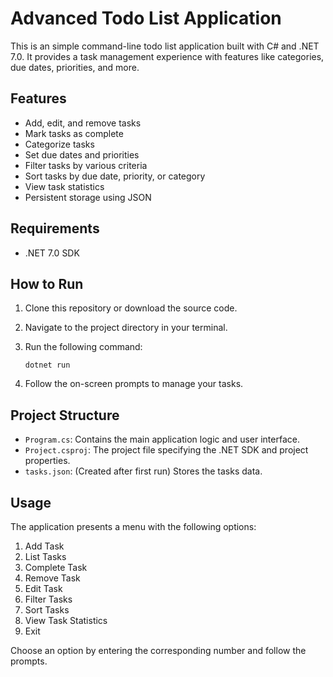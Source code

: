 # Advanced Todo List Application

This is an simple command-line todo list application built with C# and .NET 7.0. It provides a task management experience with features like categories, due dates, priorities, and more.

## Features

- Add, edit, and remove tasks
- Mark tasks as complete
- Categorize tasks
- Set due dates and priorities
- Filter tasks by various criteria
- Sort tasks by due date, priority, or category
- View task statistics
- Persistent storage using JSON

## Requirements

- .NET 7.0 SDK

## How to Run

1. Clone this repository or download the source code.
2. Navigate to the project directory in your terminal.
3. Run the following command:

   ```
   dotnet run
   ```

4. Follow the on-screen prompts to manage your tasks.

## Project Structure

- `Program.cs`: Contains the main application logic and user interface.
- `Project.csproj`: The project file specifying the .NET SDK and project properties.
- `tasks.json`: (Created after first run) Stores the tasks data.

## Usage

The application presents a menu with the following options:

1. Add Task
2. List Tasks
3. Complete Task
4. Remove Task
5. Edit Task
6. Filter Tasks
7. Sort Tasks
8. View Task Statistics
9. Exit

Choose an option by entering the corresponding number and follow the prompts.